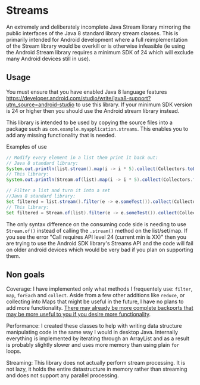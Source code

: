 # Streams

An extremely and deliberately incomplete Java Stream library mirroring the public interfaces of the Java 8 standard library stream classes. This is primarily intended for Android development where a full reimplementation of the Stream library would be overkill or is otherwise infeasible (ie using the Android Stream library requires a minimum SDK of 24 which will exclude many Android devices still in use).

## Usage

You must ensure that you have enabled Java 8 language features https://developer.android.com/studio/write/java8-support?utm_source=android-studio to use this library. If your minimum SDK version is 24 or higher then you should use the Android stream library instead.

This library is intended to be used by copying the source files into a package such as `com.example.myapplication.streams`. This enables you to add any missing functionality that is needed.

Examples of use
```java
// Modify every element in a list them print it back out:
// Java 8 standard library:
System.out.println(list.stream().map(i -> i * 5).collect(Collectors.toList()));
// This library:
System.out.println(Stream.of(list).map(i -> i * 5).collect(Collectors.toList()));

// Filter a list and turn it into a set
//Java 8 standard library:
Set filtered = list.stream().filter(e -> e.someTest()).collect(Collectors.toSet());
// This library:
Set filtered = Stream.of(list).filter(e -> e.someTest()).collect(Collectors.toSet());
```
The only syntax difference on the consuming code side is needing to use `Stream.of()` instead of calling the `.stream()` method on the list/set/map. If you see the error "Call requires API level 24 (current min is XX)" then you are trying to use the Android SDK library's Streams API and the code will fail on older android devices which would be very bad if you plan on supporting them.

## Non goals

Coverage: I have implemented only what methods I frequentely use: `filter`, `map`, `forEach` and `collect`. Aside from a few other additions like `reduce`, or collecting into Maps that might be useful in the future, I have no plans to add more functionality. [There may already be more complete backports that may be more useful to you if you desire more functionality](https://stackoverflow.com/questions/39515035/is-it-possible-to-use-the-java-8-stream-api-on-android-api-24).

Performance: I created these classes to help with writing data structure manipulating code in the same way I would in desktop Java. Internally everything is implemented by iterating through an ArrayList and as a result is probably slightly slower and uses more memory than using plain `for` loops.

Streaming: This library does not actually perform stream processing. It is not lazy, it holds the entire datastructure in memory rather than streaming and does not support any parallel processing.
